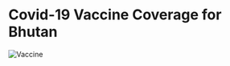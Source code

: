 # Covid-19 Vaccine Coverage for Bhutan
![Vaccine](https://github.com/Jigme77/covid_vaccine_coverage_bhutan/blob/master/vaccine_coverage.R)

